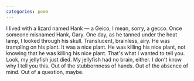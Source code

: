 ```yaml
---
categories: poem
---
```


I lived with a lizard named Hank — a Geico, I mean, sorry, a gecco. Once someone misnamed Hank, Gary. One day, as he tanned under the heat lamp, I looked through his skull. Translucent, brainless, airy. He was trampling on his plant. It was a nice plant. He was killing his nice plant, not knowing that he was killing his nice plant. That's what I wanted to tell you. Look, my jellyfish just died. My jellyfish had no brain, either. I don't know why I tell you this. Out of the stubbornness of hands. Out of the absence of mind. Out of a question, maybe.